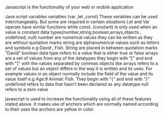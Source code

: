 Javascript is the functionality of your web or mobile application

Java script variables
variables (var ,let ,const)
These variables can be used interchangeably. But some are required in certain situations
Let and Var operate have similar functions
while const. (constant) is only used when an value is constant
data types(number,string,boolean,arrays,objects , undefined, null)
number are numerical values they can be written as they are without quotation marks
string are alphanumerical values such as letters and symbols e.g David , Fish. 
String are placed in between quotation marks "David"
boolean data type refers to a value that is either true or false 
arrays are a set of values from any of the datatypes they begin with "[" and end with "]" with the values separated by commas
objects like arrays refers to a set of values but an object differs in the way it is written and its uses. For example values in an object normally include the field of the value and its value itself e.g Age:9 Animal: Fish. They begin with "{" and end with "}"
undefined refers to data that hasn't been declared as any datatype
null refers to a zero value

javascript is used to increase the functionality using all of these features stated above. It makes use of anchors which are normally named according to their uses the anchors are yellow in color. 


